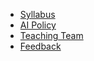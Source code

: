 - [Syllabus](syllabus)
- [AI Policy](ai-policy)
- [Teaching Team](teaching-team)
- [Feedback](feedback)